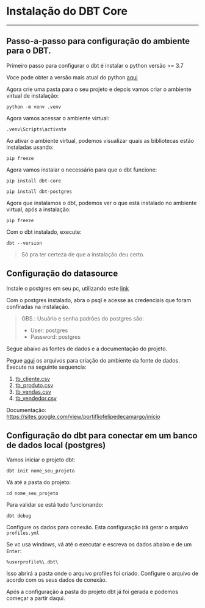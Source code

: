 # Instalação do DBT Core

____

## Passo-a-passo para configuração do ambiente para o **DBT**.

Primeiro passo para configurar o dbt é instalar o python versão >= 3.7

Voce pode obter a versão mais atual do python [aqui](https://www.python.org/downloads/)

Agora crie uma pasta para o seu projeto e depois vamos criar o ambiente virtual de instalação:

``` shell
python -m venv .venv 
```

Agora vamos acessar o ambiente virtual:

``` shell
.venv\Scripts\activate
```
Ao ativar o ambiente virtual, podemos visualizar quais as bibliotecas estão instaladas usando:


``` shell
pip freeze
```

Agora vamos instalar o necessário para que o dbt funcione:


``` shell
pip install dbt-core
```

``` shell
pip install dbt-postgres
```

Agora que instalamos o dbt, podemos ver o que está instalado no ambiente virtual, após a instalação:

``` shell
pip freeze
```

Com o dbt instalado, execute:

``` shell
dbt --version
```
> Só pra ter certeza de que a instalação deu certo.

## Configuração do datasource 

Instale o postgres em seu pc, utilizando este [link](https://www.postgresql.org/download/)

Com o postgres instalado, abra o psql e acesse as credenciais que foram confiradas na instalação.
> OBS.: Usuário e senha padrões do postgres são: 
>-  User: postgres
>- Password: postgres

Segue abaixo as fontes de dados e a documentação do projeto.

Pegue [aqui](./sources/) os arquivos para criação do ambiente da fonte de dados. Execute na seguinte sequencia:
1. [tb_cliente.csv](./sources/tb_cliente.csv)
2. [tb_produto.csv](./sources/tb_produto.csv)
3. [tb_vendas.csv](./sources/tb_vendas.csv)
4. [tb_vendedor.csv](./sources/tb_vendedor.csv)

Documentação: https://sites.google.com/view/portifliofelipedecamargo/início

## Configuração do **dbt** para conectar em um banco de dados local (postgres)

Vamos iniciar o projeto dbt:

``` shell
dbt init nome_seu_projeto
```
Vá até a pasta do projeto:

``` shell
cd nome_seu_projeto
``` 
Para validar se está tudo funcionando:
``` shell
dbt debug
``` 

Configure os dados para conexão. Esta configuração irá gerar o arquivo `profiles.yml`

Se vc usa windows, vá até o executar e escreva os dados abaixo e de um `Enter`:

``` shell
%userprofile%\.dbt\
```
Isso abrirá a pasta onde o arquivo profiles foi criado. Configure o arquivo de acordo com os seus dados de conexão.

Após a configuração a pasta do projeto dbt já foi gerada e podemos começar a partir daqui.

